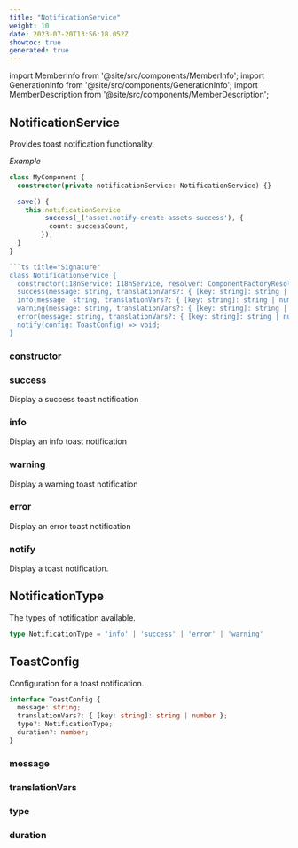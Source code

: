 ```yaml
---
title: "NotificationService"
weight: 10
date: 2023-07-20T13:56:18.052Z
showtoc: true
generated: true
---
```

<!-- This file was generated from the Vendure source. Do not modify. Instead, re-run the "docs:build" script -->
import MemberInfo from '@site/src/components/MemberInfo';
import GenerationInfo from '@site/src/components/GenerationInfo';
import MemberDescription from '@site/src/components/MemberDescription';


## NotificationService

<GenerationInfo sourceFile="packages/admin-ui/src/lib/core/src/providers/notification/notification.service.ts" sourceLine="54" packageName="@vendure/admin-ui" />

Provides toast notification functionality.

*Example*

```TypeScript
class MyComponent {
  constructor(private notificationService: NotificationService) {}

  save() {
    this.notificationService
        .success(_('asset.notify-create-assets-success'), {
          count: successCount,
        });
  }
}

```ts title="Signature"
class NotificationService {
  constructor(i18nService: I18nService, resolver: ComponentFactoryResolver, overlayHostService: OverlayHostService)
  success(message: string, translationVars?: { [key: string]: string | number }) => void;
  info(message: string, translationVars?: { [key: string]: string | number }) => void;
  warning(message: string, translationVars?: { [key: string]: string | number }) => void;
  error(message: string, translationVars?: { [key: string]: string | number }) => void;
  notify(config: ToastConfig) => void;
}
```

### constructor

<MemberInfo kind="method" type="(i18nService: <a href='/typescript-api/common/i18n-service#i18nservice'>I18nService</a>, resolver: ComponentFactoryResolver, overlayHostService: OverlayHostService) => NotificationService"   />


### success

<MemberInfo kind="method" type="(message: string, translationVars?: { [key: string]: string | number }) => void"   />

Display a success toast notification
### info

<MemberInfo kind="method" type="(message: string, translationVars?: { [key: string]: string | number }) => void"   />

Display an info toast notification
### warning

<MemberInfo kind="method" type="(message: string, translationVars?: { [key: string]: string | number }) => void"   />

Display a warning toast notification
### error

<MemberInfo kind="method" type="(message: string, translationVars?: { [key: string]: string | number }) => void"   />

Display an error toast notification
### notify

<MemberInfo kind="method" type="(config: <a href='/admin-ui-api/providers/notification-service#toastconfig'>ToastConfig</a>) => void"   />

Display a toast notification.


## NotificationType

<GenerationInfo sourceFile="packages/admin-ui/src/lib/core/src/providers/notification/notification.service.ts" sourceLine="14" packageName="@vendure/admin-ui" />

The types of notification available.

```ts title="Signature"
type NotificationType = 'info' | 'success' | 'error' | 'warning'
```


## ToastConfig

<GenerationInfo sourceFile="packages/admin-ui/src/lib/core/src/providers/notification/notification.service.ts" sourceLine="23" packageName="@vendure/admin-ui" />

Configuration for a toast notification.

```ts title="Signature"
interface ToastConfig {
  message: string;
  translationVars?: { [key: string]: string | number };
  type?: NotificationType;
  duration?: number;
}
```

### message

<MemberInfo kind="property" type="string"   />


### translationVars

<MemberInfo kind="property" type="{ [key: string]: string | number }"   />


### type

<MemberInfo kind="property" type="<a href='/admin-ui-api/providers/notification-service#notificationtype'>NotificationType</a>"   />


### duration

<MemberInfo kind="property" type="number"   />



